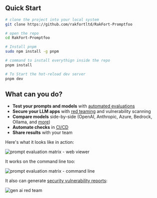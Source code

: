 
## Quick Start

```sh
# clone the project into your local system
git clone https://github.com/rakfortltd/RakFort-Promptfoo

# open the repo
cd RakFort-Promptfoo

# Install pnpm
sudo npm install -g pnpm 

# command to install everythign inside the repo
pnpm install   

# To Start the hot‑reload dev server
pnpm dev
```

## What can you do?

- **Test your prompts and models** with [automated evaluations](https://www.promptfoo.dev/docs/getting-started/)
- **Secure your LLM apps** with [red teaming](https://www.promptfoo.dev/docs/red-team/) and vulnerability scanning
- **Compare models** side-by-side (OpenAI, Anthropic, Azure, Bedrock, Ollama, and [more](https://www.promptfoo.dev/docs/providers/))
- **Automate checks** in [CI/CD](https://www.promptfoo.dev/docs/integrations/ci-cd/)
- **Share results** with your team

Here's what it looks like in action:

![prompt evaluation matrix - web viewer](https://www.promptfoo.dev/img/claude-vs-gpt-example@2x.png)

It works on the command line too:

![prompt evaluation matrix - command line](https://github.com/promptfoo/promptfoo/assets/310310/480e1114-d049-40b9-bd5f-f81c15060284)

It also can generate [security vulnerability reports](https://www.promptfoo.dev/docs/red-team/):

![gen ai red team](https://www.promptfoo.dev/img/riskreport-1@2x.png)


